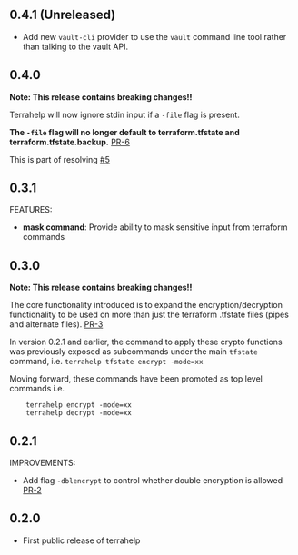 ## 0.4.1 (Unreleased)
* Add new `vault-cli` provider to use the `vault` command line tool rather than talking to the vault API. 

## 0.4.0
**Note: This release contains breaking changes!!**

Terrahelp will now ignore stdin input if a `-file` flag is present.

**The `-file` flag will no longer default to terraform.tfstate and terraform.tfstate.backup.**
[PR-6](https://github.com/opencredo/terrahelp/pull/6)

This is part of resolving [#5](https://github.com/opencredo/terrahelp/issues/5)

## 0.3.1

FEATURES:

* **mask command**: Provide ability to mask sensitive input from terraform commands

## 0.3.0

**Note: This release contains breaking changes!!** 

The core functionality introduced is to expand the encryption/decryption functionality to 
be used on more than just the terraform .tfstate files (pipes and alternate files). [PR-3](https://github.com/opencredo/terrahelp/pull/3)
      
In version 0.2.1 and earlier, the command to apply these crypto functions was previously
exposed as subcommands under the main `tfstate` command, i.e. 
`terrahelp tfstate encrypt -mode=xx`

Moving forward, these commands have been promoted as top level commands i.e.

        terrahelp encrypt -mode=xx 
        terrahelp decrypt -mode=xx 
  

## 0.2.1

IMPROVEMENTS:

* Add flag `-dblencrypt` to control whether double encryption is allowed [PR-2](https://github.com/opencredo/terrahelp/pull/2)

 
## 0.2.0

* First public release of terrahelp  
